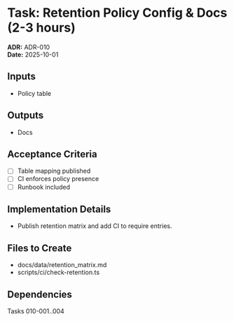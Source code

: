 # Task: Retention Policy Config & Docs (2-3 hours)
**ADR:** ADR-010  
**Date:** 2025-10-01

## Inputs
- Policy table

## Outputs
- Docs

## Acceptance Criteria
- [ ] Table mapping published
- [ ] CI enforces policy presence
- [ ] Runbook included

## Implementation Details
- Publish retention matrix and add CI to require entries.

## Files to Create
- docs/data/retention_matrix.md
- scripts/ci/check-retention.ts

## Dependencies
Tasks 010-001..004
